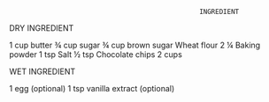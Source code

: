                                                     INGREDIENT

DRY INGREDIENT

1 cup butter 
¾ cup sugar
¾ cup brown sugar
Wheat flour 2 ¼ 
Baking powder 1 tsp
Salt ½ tsp
Chocolate chips 2 cups


WET INGREDIENT

1 egg (optional)
1 tsp vanilla extract (optional)

